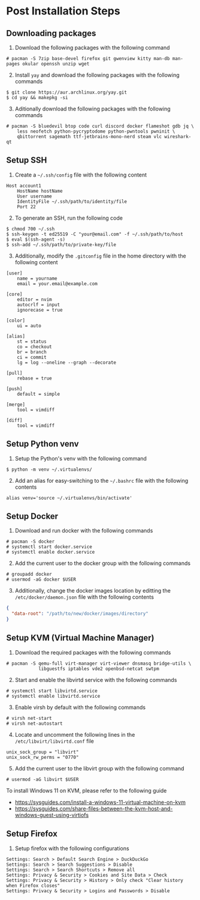 # Post Installation Steps

## Downloading packages

1. Download the following packages with the following command

```console
# pacman -S 7zip base-devel firefox git gwenview kitty man-db man-pages okular openssh unzip wget
```

2. Install `yay` and download the following packages with the following commands

```console
$ git clone https://aur.archlinux.org/yay.git
$ cd yay && makepkg -si
```

3. Aditionally download the following packages with the following commands

```console
# pacman -S bluedevil btop code curl discord docker flameshot gdb jq \
    less neofetch python-pycryptodome python-pwntools pwninit \
	qbittorrent sagemath ttf-jetbrains-mono-nerd steam vlc wireshark-qt
```

## Setup SSH

1. Create a `~/.ssh/config` file with the following content

```
Host account1
	HostName hostName
	User username
	IdentityFile ~/.ssh/path/to/identity/file
	Port 22
```

2. To generate an SSH, run the following code

```console
$ chmod 700 ~/.ssh
$ ssh-keygen -t ed25519 -C "your@email.com" -f ~/.ssh/path/to/host
$ eval $(ssh-agent -s)
$ ssh-add ~/.ssh/path/to/private-key/file
```

3. Additionally, modify the `.gitconfig` file in the home directory with the following content

```
[user]
	name = yourname
	email = your.email@example.com

[core]
	editor = nvim
	autocrlf = input
	ignorecase = true

[color]
	ui = auto

[alias]
	st = status
	co = checkout
	br = branch
	ci = commit
	lg = log --oneline --graph --decorate

[pull]
	rebase = true

[push]
	default = simple

[merge]
	tool = vimdiff

[diff]
	tool = vimdiff
```

## Setup Python venv

1. Setup the Python's venv with the following command

```console
$ python -m venv ~/.virtualenvs/
```

2. Add an alias for easy-switching to the `~/.bashrc` file with the following contents

```
alias venv='source ~/.virtualenvs/bin/activate'
```

## Setup Docker

1. Download and run docker with the following commands

```console
# pacman -S docker
# systemctl start docker.service
# systemctl enable docker.service
```

2. Add the current user to the docker group with the following commands

```console
# groupadd docker
# usermod -aG docker $USER
```

3. Additionally, change the docker images location by editting the `/etc/docker/daemon.json` file with the following contents

```json
{
  "data-root": "/path/to/new/docker/images/directory"
}
```

## Setup KVM (Virtual Machine Manager)

1. Download the required packages with the following commands

```console
# pacman -S qemu-full virt-manager virt-viewer dnsmasq bridge-utils \
			libguestfs iptables vde2 openbsd-netcat swtpm
```

2. Start and enable the libvirtd service with the following commands

```console
# systemctl start libvirtd.service
# systemctl enable libvirtd.service
```

3. Enable virsh by default with the following commands

```console
# virsh net-start
# virsh net-autostart
```

4. Locate and uncomment the following lines in the `/etc/libvirt/libvirtd.conf` file

```
unix_sock_group = "libvirt"
unix_sock_rw_perms = "0770"
```

5. Add the current user to the libvirt group with the following command

```console
# usermod -aG libvirt $USER
```

To install Windows 11 on KVM, please refer to the following guide
- https://sysguides.com/install-a-windows-11-virtual-machine-on-kvm
- https://sysguides.com/share-files-between-the-kvm-host-and-windows-guest-using-virtiofs

## Setup Firefox

1. Setup firefox with the following configurations

```
Settings: Search > Default Search Engine > DuckDuckGo
Settings: Search > Search Suggestions > Disable
Settings: Search > Search Shortcuts > Remove all
Settings: Privacy & Security > Cookies and Site Data > Check
Settings: Privacy & Security > History > Only check "Clear history when Firefox closes"
Settings: Privacy & Security > Logins and Passwords > Disable
```

